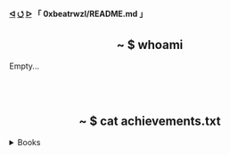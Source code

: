 <h4>
  <a href="https://github.com"><b>ᐊ</b></a>
  <a href="https://github.com/0xbeatrwzl/">⭯</a>
  <a href="https://github.com/0xbeatrwzl?tab=repositories">ᐅ</a>
  「 0xbeatrwzl/README.md 」
</h4>

<div align=center>
  <h2>~ $ whoami</h2>
</div>

Empty...

</br></br>

<div align=center>
  <h2>~ $ cat achievements.txt</h2>
</div>

<details>
  <summary>Books</summary>
  </br>
  
  - [ ] Teste A
  - [ ] Teste B

</details>
